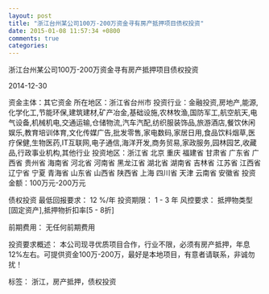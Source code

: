 ```yaml
---
layout: post
title: "浙江台州某公司100万-200万资金寻有房产抵押项目债权投资"
date: 2015-01-08 11:57:34 +0800
comments: true
categories: 
---
```

浙江台州某公司100万-200万资金寻有房产抵押项目债权投资



2014-12-30

资金主体：其它资金
所在地区：浙江省台州市
投资行业：金融投资,房地产,能源,化学化工,节能环保,建筑建材,矿产冶金,基础设施,农林牧渔,国防军工,航空航天,电气设备,机械机电,交通运输,仓储物流,汽车汽配,纺织服装饰品,旅游酒店,餐饮休闲娱乐,教育培训体育,文化传媒广告,批发零售,家电数码,家居日用,食品饮料烟草,医疗保健,生物医药,IT互联网,电子通信,海洋开发,商务贸易,家政服务,园林园艺,收藏品,行政事业机构,其他行业
投资地区：浙江省 北京 重庆 福建省 甘肃省 广东省 广西省 贵州省 海南省 河北省 河南省 黑龙江省 湖北省 湖南省 吉林省 江苏省 江西省 辽宁省 宁夏 青海省 山东省 山西省 陕西省 上海 四川省 天津 云南省 安徽省
投资金额：100万元-200万元

债权投资
最低回报要求：
                            12 %/年
                                                                                投资期限：
                            1 - 3 年
                                                                                                                                        风控要求：
                            抵押物类型[固定资产],抵押物折扣率[5 - 8折]

前期费用：
无任何前期费用

投资要求概述：
本公司现寻优质项目合作，行业不限，必须有房产抵押，年息12%左右。可提供资金100万-200万，最好是本地项目，有意者请联系，非诚勿扰！

标签：
浙江，房产抵押，债权投资

